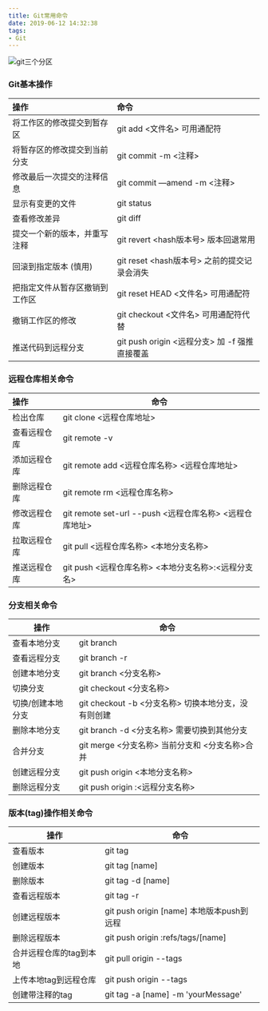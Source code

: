 ```yaml
---
title: Git常用命令
date: 2019-06-12 14:32:38
tags:
- Git
---
```

<!--# Git常用命令-->
![git三个分区](/Users/MacBook/Documents/picture/git_three_rigon.png)

### Git基本操作

| 操作                           | 命令                                          |
| :----------------------------- | :-------------------------------------------- |
| 将工作区的修改提交到暂存区     | git add <文件名>  可用通配符                  |
| 将暂存区的修改提交到当前分支   | git commit -m <注释>                          |
| 修改最后一次提交的注释信息     | git commit —amend -m <注释>                   |
| 显示有变更的文件               | git status                                    |
| 查看修改差异                   | git diff                                      |
| 提交一个新的版本，并重写注释   | git revert <hash版本号>    版本回退常用       |
| 回滚到指定版本 (慎用)          | git reset <hash版本号> 之前的提交记录会消失   |
| 把指定文件从暂存区撤销到工作区 | git reset HEAD <文件名>    可用通配符         |
| 撤销工作区的修改               | git checkout <文件名>       可用通配符代替    |
| 推送代码到远程分支             | git push origin <远程分支> 加 -f 强推直接覆盖 |



### 远程仓库相关命令

| 操作         | 命令                                                    |
| :----------- | ------------------------------------------------------- |
| 检出仓库     | git clone <远程仓库地址>                                |
| 查看远程仓库 | git remote -v                                           |
| 添加远程仓库 | git remote add <远程仓库名称> <远程仓库地址>            |
| 删除远程仓库 | git remote rm <远程仓库名称>                            |
| 修改远程仓库 | git remote set-url --push <远程仓库名称> <远程仓库地址> |
| 拉取远程仓库 | git pull <远程仓库名称> <本地分支名称>                  |
| 推送远程仓库 | git push <远程仓库名称> <本地分支名称>:<远程分支名>     |

### 分支相关命令

| 操作              | 命令                                                  |
| ----------------- | ----------------------------------------------------- |
| 查看本地分支      | git branch                                            |
| 查看远程分支      | git branch -r                                         |
| 创建本地分支      | git branch <分支名称>                                 |
| 切换分支          | git checkout <分支名称>                               |
| 切换/创建本地分支 | git checkout -b <分支名称>   切换本地分支，没有则创建 |
| 删除本地分支      | git branch -d <分支名称>    需要切换到其他分支        |
| 合并分支          | git merge <分支名称>     当前分支和 <分支名称>合并    |
| 创建远程分支      | git push origin <本地分支名称>                        |
| 删除远程分支      | git push origin :<远程分支名称>                       |



### 版本(tag)操作相关命令

| 操作                    | 命令                                        |
| ----------------------- | ------------------------------------------- |
| 查看版本                | git tag                                     |
| 创建版本                | git tag [name]                              |
| 删除版本                | git tag -d [name]                           |
| 查看远程版本            | git tag -r                                  |
| 创建远程版本            | git push origin [name]   本地版本push到远程 |
| 删除远程版本            | git push origin :refs/tags/[name]           |
| 合并远程仓库的tag到本地 | git pull origin --tags                      |
| 上传本地tag到远程仓库   | git push origin --tags                      |
| 创建带注释的tag         | git tag -a [name] -m 'yourMessage'          |

